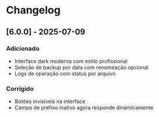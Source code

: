 # Changelog

## [6.0.0] - 2025-07-09

### Adicionado
- Interface dark moderna com estilo profissional
- Seleção de backup por data com renomeação opcional
- Logs de operação com status por arquivo

### Corrigido
- Botões invisíveis na interface
- Campo de prefixo inativo agora responde dinamicamente

